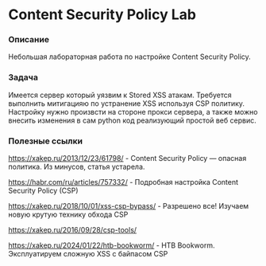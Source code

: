 # Content Security Policy Lab

### Описание

Небольшая лабораторная работа по настройке Content Security Policy.

### Задача

Имеется сервер который уязвим к Stored XSS атакам. Требуется выполнить митигацияю по устранение XSS используя CSP политику. Настройку нужно произвсти на стороне прокси сервера, а также можно внесить изменения в сам python код реализующий простой веб сервис.


### Полезные ссылки

https://xakep.ru/2013/12/23/61798/ - Content Security Policy — опасная политика. Из минусов, статья устарела.

https://habr.com/ru/articles/757332/ - Подробная настройка Content Security Policy (CSP)

https://xakep.ru/2018/10/01/xss-csp-bypass/ - Разрешено все! Изучаем новую крутую технику обхода CSP

https://xakep.ru/2016/09/28/csp-tools/

https://xakep.ru/2024/01/22/htb-bookworm/ - HTB Bookworm. Эксплуатируем сложную XSS с байпасом CSP




